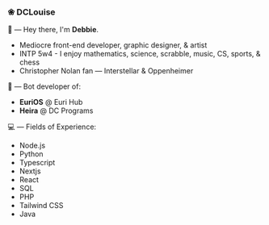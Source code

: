 ### ❀ DCLouise

👋  —  Hey there, I'm **Debbie**.
- Mediocre front-end developer, graphic designer, & artist
- INTP 5w4 - I enjoy mathematics, science, scrabble, music, CS, sports, & chess
- Christopher Nolan fan — Interstellar & Oppenheimer

🤖  —  Bot developer of:
- **EuriOS** @ Euri Hub
- **Heira** @ DC Programs

💻  —  Fields of Experience:
- Node.js
- Python
- Typescript
- Nextjs
- React
- SQL
- PHP
- Tailwind CSS
- Java
<!--
**dclouise/dclouise** is a ✨ _special_ ✨ repository because its `README.md` (this file) appears on your GitHub profile.

Here are some ideas to get you started:

- 🔭 I’m currently working on ...
- 🌱 I’m currently learning ...
- 👯 I’m looking to collaborate on ...
- 🤔 I’m looking for help with ...
- 💬 Ask me about ...
- 📫 How to reach me: ...
- 😄 Pronouns: ...
- ⚡ Fun fact: ...
-->

